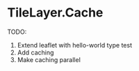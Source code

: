 # TileLayer.Cache

TODO:

1. Extend leaflet with hello-world type test
2. Add caching
3. Make caching parallel